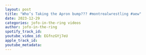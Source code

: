 ```yaml
---
layout: post
title: "Who’s Taking the Apron bump??? #montrealwrestling #aew"
date: 2023-12-29
categories: jofo-in-the-ring videos
author: jofo-in-the-ring
spotify_track_id: 
youtube_video_id: EGfnzGYj7eU
apple_track_id: 
youtube_metadata: 
---
```

